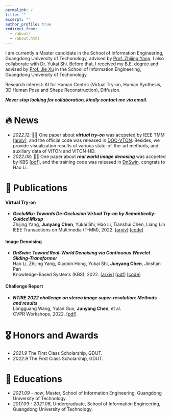 ```yaml
---
permalink: /
title: ""
excerpt: ""
author_profile: true
redirect_from: 
  - /about/
  - /about.html
---
```



I am currently a Master candidate in the School of Information Engineering, Guangdong University of Techonology, advised by [Prof. Zhijing Yang](https://ieeexplore.ieee.org/author/38512188800). I also collaborate with [Dr. Yukai Shi](https://ykshi.github.io/). Before that, I received my B.E. degree and advised by [Prof. Jie Xu](https://scholar.google.com/citations?hl=zh-CN&user=HPUG2jwAAAAJ&view_op=list_works&sortby=pubdate) in the School of Information Engineering, Guangdong University of Techonology. 

Research interest: AI for Human Centric (Virtual Try-on, Human Synthesis, 3D Human Pose and Shape Reconstruction), Diffusion. 

***Never stop looking for collaboration, kindly contact me via email.***


# 🔥 News
- *2022.12*: 🎉🎉 One paper about ***virtual try-on*** was accpeted by IEEE TMM [[arxiv](https://arxiv.org/pdf/2301.00965.pdf)], and the official code was released in [DOC-VTON](https://github.com/JyChen9811/DOC-VTON). Besides, we provide visualization results of various state-of-the-art methods, and auxiliary data of VITON and VITON-HD.
- *2022.08*: 🎉🎉 One paper about ***real world image denosing*** was accpeted by KBS [[pdf](https://www.sciencedirect.com/science/article/pii/S0950705122009224?via%3Dihub)], and the training code was released in [DnSwin](https://github.com/House-Leo/DnSwin), congrats to Hao Li.

# 📝 Publications 

#### Virtual Try-on
- ***OccluMix: Towards De-Occlusion Virtual Try-on by Semantically-Guided Mixup*** \
Zhijing Yang, **Junyang Chen**, Yukai Shi, Hao Li, Tianshui Chen, Liang Lin \
IEEE Transactions on Multimedia (T-MM), 2022. [[arxiv](https://arxiv.org/pdf/2301.00965.pdf)] [[code](https://github.com/JyChen9811/DOC-VTON)]

#### Image Denoising
- ***DnSwin: Toward Real-World Denoising via Continuous Wavelet Sliding-Transformer*** \
Hao Li, Zhijing Yang, Xiaobin Hong, Yukai Shi, **Junyang Chen**, Jinshan Pan \
Knowledge-Based Systems (KBS), 2022. [[arxiv](https://arxiv.org/abs/2207.13861)] [[pdf](https://www.sciencedirect.com/science/article/pii/S0950705122009224?via%3Dihub)] [[code](https://github.com/House-Leo/DnSwin)]

#### Challenge Report
- ***NTIRE 2022 challenge on stereo image super-resolution: Methods and results*** \
Longguang Wang, Yulan Guo, **Junyang Chen**, et al. \
CVPR Workshops, 2022. [[pdf](https://openaccess.thecvf.com/content/CVPR2022W/NTIRE/papers/Wang_NTIRE_2022_Challenge_on_Stereo_Image_Super-Resolution_Methods_and_Results_CVPRW_2022_paper.html)]

<!-- [**Project**](https://scholar.google.com/citations?view_op=view_citation&hl=zh-CN&user=DhtAFkwAAAAJ&citation_for_view=DhtAFkwAAAAJ:ALROH1vI_8AC) <strong><span class='show_paper_citations' data='DhtAFkwAAAAJ:ALROH1vI_8AC'></span></strong>
- Lorem ipsum dolor sit amet, consectetur adipiscing elit. Vivamus ornare aliquet ipsum, ac tempus justo dapibus sit amet. 
</div>
</div>

- [Lorem ipsum dolor sit amet, consectetur adipiscing elit. Vivamus ornare aliquet ipsum, ac tempus justo dapibus sit amet](https://github.com), A, B, C, **CVPR 2020**
 -->
# 🎖 Honors and Awards
- *2021.9* The First Class Scholarship, GDUT.
- *2022.9* The First Class Scholarship, GDUT.

# 📖 Educations
- *2021.09 - now*, Master, School of Information Engineering, Guangdong University of Technology.
- *2017.09 - 2021.06*, Undergraduate, School of Information Engineering, Guangdong University of Technology.

<!-- # 💬 Invited Talks
- *2021.06*, Lorem ipsum dolor sit amet, consectetur adipiscing elit. Vivamus ornare aliquet ipsum, ac tempus justo dapibus sit amet. 
- *2021.03*, Lorem ipsum dolor sit amet, consectetur adipiscing elit. Vivamus ornare aliquet ipsum, ac tempus justo dapibus sit amet.  \| [\[video\]](https://github.com/)

# 💻 Internships
- *2019.05 - 2020.02*, [Lorem](https://github.com/), China. -->
